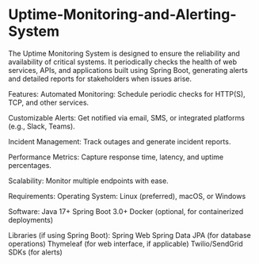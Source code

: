 # Uptime-Monitoring-and-Alerting-System

The Uptime Monitoring System is designed to ensure the reliability and availability of critical systems. It periodically checks the health of web services, APIs, and applications built using Spring Boot, generating alerts and detailed reports for stakeholders when issues arise.


Features:
Automated Monitoring: Schedule periodic checks for HTTP(S), TCP, and other services.

Customizable Alerts: Get notified via email, SMS, or integrated platforms (e.g., Slack, Teams).

Incident Management: Track outages and generate incident reports.

Performance Metrics: Capture response time, latency, and uptime percentages.

Scalability: Monitor multiple endpoints with ease.

Requirements:
Operating System: Linux (preferred), macOS, or Windows

Software:
Java 17+
Spring Boot 3.0+
Docker (optional, for containerized deployments)

Libraries (if using Spring Boot):
Spring Web
Spring Data JPA (for database operations)
Thymeleaf (for web interface, if applicable)
Twilio/SendGrid SDKs (for alerts)
